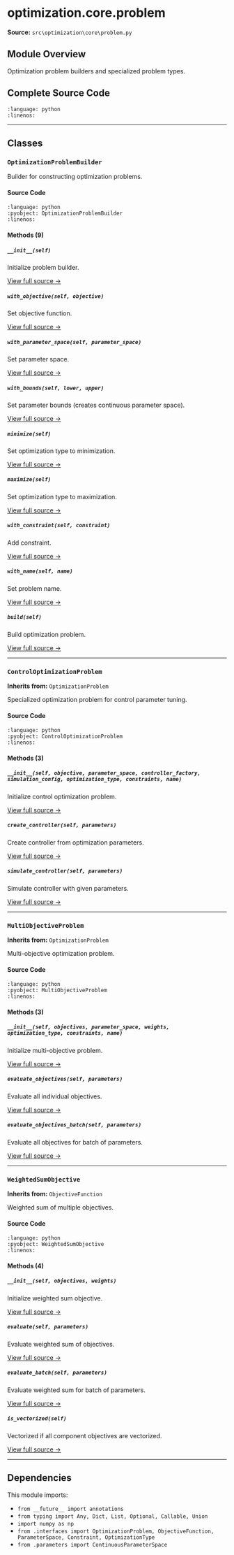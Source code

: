 # optimization.core.problem

**Source:** `src\optimization\core\problem.py`

## Module Overview

Optimization problem builders and specialized problem types.

## Complete Source Code

```{literalinclude} ../../../src/optimization/core/problem.py
:language: python
:linenos:
```

---

## Classes

### `OptimizationProblemBuilder`

Builder for constructing optimization problems.

#### Source Code

```{literalinclude} ../../../src/optimization/core/problem.py
:language: python
:pyobject: OptimizationProblemBuilder
:linenos:
```

#### Methods (9)

##### `__init__(self)`

Initialize problem builder.

[View full source →](#method-optimizationproblembuilder-__init__)

##### `with_objective(self, objective)`

Set objective function.

[View full source →](#method-optimizationproblembuilder-with_objective)

##### `with_parameter_space(self, parameter_space)`

Set parameter space.

[View full source →](#method-optimizationproblembuilder-with_parameter_space)

##### `with_bounds(self, lower, upper)`

Set parameter bounds (creates continuous parameter space).

[View full source →](#method-optimizationproblembuilder-with_bounds)

##### `minimize(self)`

Set optimization type to minimization.

[View full source →](#method-optimizationproblembuilder-minimize)

##### `maximize(self)`

Set optimization type to maximization.

[View full source →](#method-optimizationproblembuilder-maximize)

##### `with_constraint(self, constraint)`

Add constraint.

[View full source →](#method-optimizationproblembuilder-with_constraint)

##### `with_name(self, name)`

Set problem name.

[View full source →](#method-optimizationproblembuilder-with_name)

##### `build(self)`

Build optimization problem.

[View full source →](#method-optimizationproblembuilder-build)

---

### `ControlOptimizationProblem`

**Inherits from:** `OptimizationProblem`

Specialized optimization problem for control parameter tuning.

#### Source Code

```{literalinclude} ../../../src/optimization/core/problem.py
:language: python
:pyobject: ControlOptimizationProblem
:linenos:
```

#### Methods (3)

##### `__init__(self, objective, parameter_space, controller_factory, simulation_config, optimization_type, constraints, name)`

Initialize control optimization problem.

[View full source →](#method-controloptimizationproblem-__init__)

##### `create_controller(self, parameters)`

Create controller from optimization parameters.

[View full source →](#method-controloptimizationproblem-create_controller)

##### `simulate_controller(self, parameters)`

Simulate controller with given parameters.

[View full source →](#method-controloptimizationproblem-simulate_controller)

---

### `MultiObjectiveProblem`

**Inherits from:** `OptimizationProblem`

Multi-objective optimization problem.

#### Source Code

```{literalinclude} ../../../src/optimization/core/problem.py
:language: python
:pyobject: MultiObjectiveProblem
:linenos:
```

#### Methods (3)

##### `__init__(self, objectives, parameter_space, weights, optimization_type, constraints, name)`

Initialize multi-objective problem.

[View full source →](#method-multiobjectiveproblem-__init__)

##### `evaluate_objectives(self, parameters)`

Evaluate all individual objectives.

[View full source →](#method-multiobjectiveproblem-evaluate_objectives)

##### `evaluate_objectives_batch(self, parameters)`

Evaluate all objectives for batch of parameters.

[View full source →](#method-multiobjectiveproblem-evaluate_objectives_batch)

---

### `WeightedSumObjective`

**Inherits from:** `ObjectiveFunction`

Weighted sum of multiple objectives.

#### Source Code

```{literalinclude} ../../../src/optimization/core/problem.py
:language: python
:pyobject: WeightedSumObjective
:linenos:
```

#### Methods (4)

##### `__init__(self, objectives, weights)`

Initialize weighted sum objective.

[View full source →](#method-weightedsumobjective-__init__)

##### `evaluate(self, parameters)`

Evaluate weighted sum of objectives.

[View full source →](#method-weightedsumobjective-evaluate)

##### `evaluate_batch(self, parameters)`

Evaluate weighted sum for batch of parameters.

[View full source →](#method-weightedsumobjective-evaluate_batch)

##### `is_vectorized(self)`

Vectorized if all component objectives are vectorized.

[View full source →](#method-weightedsumobjective-is_vectorized)

---

## Dependencies

This module imports:

- `from __future__ import annotations`
- `from typing import Any, Dict, List, Optional, Callable, Union`
- `import numpy as np`
- `from .interfaces import OptimizationProblem, ObjectiveFunction, ParameterSpace, Constraint, OptimizationType`
- `from .parameters import ContinuousParameterSpace`
